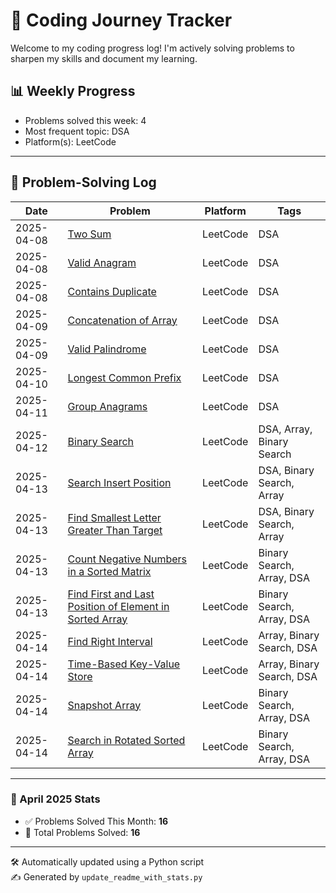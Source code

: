 # 🚀 Coding Journey Tracker

Welcome to my coding progress log! I'm actively solving problems to sharpen my skills and document my learning.

<!-- STATS-START -->
## 📊 Weekly Progress

- Problems solved this week: 4
- Most frequent topic: DSA
- Platform(s): LeetCode
<!-- STATS-END -->

---

## 🧠 Problem-Solving Log

<!-- PROGRESS-START -->
| Date | Problem | Platform | Tags |
|------|---------|----------|------|
| 2025-04-08 | [Two Sum](./2025-04-08/two_sum.md) | LeetCode | DSA |
| 2025-04-08 | [Valid Anagram](./2025-04-08/valid_anagram.md) | LeetCode | DSA |
| 2025-04-08 | [Contains Duplicate](./2025-04-08/contains_duplicate.md) | LeetCode | DSA |
| 2025-04-09 | [Concatenation of Array](./2025-04-09/concatenation_of_array.md) | LeetCode | DSA |
| 2025-04-09 | [Valid Palindrome](./2025-04-09/valid_palindrome.md) | LeetCode | DSA |
| 2025-04-10 | [Longest Common Prefix](./2025-04-10/longest_common_prefix.md) | LeetCode | DSA |
| 2025-04-11 | [Group Anagrams](./2025-04-11/group_anagrams.md) | LeetCode | DSA |
| 2025-04-12 | [Binary Search](./2025-04-12/binary_search.md) | LeetCode | DSA, Array, Binary Search |
| 2025-04-13 | [Search Insert Position](./2025-04-13/search_insert_position.md) | LeetCode | DSA, Binary Search, Array |
| 2025-04-13 | [Find Smallest Letter Greater Than Target](./2025-04-13/find_smallest_letter_greater_than_target.md) | LeetCode | DSA, Binary Search, Array |
| 2025-04-13 | [Count Negative Numbers in a Sorted Matrix](./2025-04-13/count_negative_numbers_in_a_sorted_matrix.md) | LeetCode | Binary Search, Array, DSA |
| 2025-04-13 | [Find First and Last Position of Element in Sorted Array](./2025-04-13/find_first_and_last_position_of_element_in_sorted_array.md) | LeetCode | Binary Search, Array, DSA |
| 2025-04-14 | [Find Right Interval](./2025-04-14/find_right_interval.md) | LeetCode | Array, Binary Search, DSA |
| 2025-04-14 | [Time-Based Key-Value Store](./2025-04-14/time-based_key-value_store.md) | LeetCode | Array, Binary Search, DSA |
| 2025-04-14 | [Snapshot Array](./2025-04-14/snapshot_array.md) | LeetCode | Binary Search, Array, DSA |
| 2025-04-14 | [Search in Rotated Sorted Array](./2025-04-14/search_in_rotated_sorted_array.md) | LeetCode | Binary Search, Array, DSA |
<!-- PROGRESS-END -->

---

### 📅 April 2025 Stats

- ✅ Problems Solved This Month: **16**
- 🎯 Total Problems Solved: **16**

---

🛠️ Automatically updated using a Python script  
✍️ Generated by `update_readme_with_stats.py`
